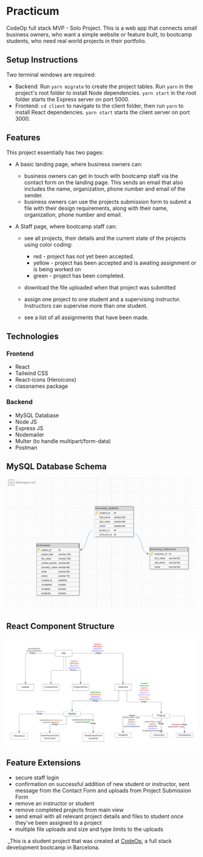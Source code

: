 # Practicum

CodeOp full stack MVP - Solo Project. This is a web app that connects small business owners, who want a simple website or feature built, to bootcamp students, who need real world projects in their portfolio.

## Setup Instructions

Two terminal windows are required:

- Backend: Run `yarn migrate` to create the project tables. Run `yarn` in the project's root folder to install Node dependencies. `yarn start` in the root folder starts the Express server on port 5000.
- Frontend: `cd client` to navigate to the client folder, then run `yarn` to install React dependencies. `yarn start` starts the client server on port 3000.

## Features

This project essentially has two pages:

- A basic landing page, where business owners can:

  - business owners can get in touch with bootcamp staff via the contact form on the landing page. This sends an email that also includes the name, organization, phone number and email of the sender.
  - business owners can use the projects submission form to submit a file with their design requirements, along with their name, organization, phone number and email.

- A Staff page, where bootcamp staff can:

  - see all projects, their details and the current state of the projects using color coding:

    - red - project has not yet been accepted.
    - yellow - project has been accepted and is awating assignment or is being worked on
    - green - project has been completed.

  - download the file uploaded when that project was submitted

  - assign one project to one student and a supervising instructor. Instructors can supervise more than one student.

  - see a list of all assignments that have been made.

## Technologies

### Frontend

- React
- Tailwind CSS
- React-icons (Heroicons)
- classnames package

### Backend

- MySQL Database
- Node JS
- Express JS
- Nodemailer
- Multer (to handle multipart/form-data)
- Postman

## MySQL Database Schema

![Practicum Database Schema](/model/practicum%20schema.png)

## React Component Structure

![Practicum Component Structre](/client/public/files/Practicum%20Component%20Structure.png)

## Feature Extensions

- secure staff login
- confirmation on successful addition of new student or instructor, sent message from the Contact Form and uploads from Project Submission Form
- remove an instructor or student
- remove completed projects from main view
- send email with all relevant project details and files to student once they've been assigned to a project
- multiple file uploads and size and type limits to the uploads

​ \_This is a student project that was created at
[CodeOp](http://codeop.tech), a full stack development bootcamp in Barcelona.
